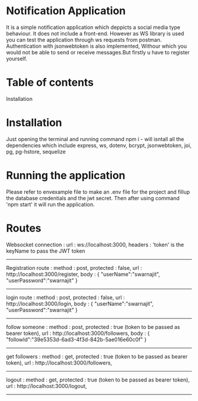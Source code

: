 # Notification Application

It is a simple notification application which deppicts a social media type behaviour. It does not include a front-end. However as WS library is used you can test the application through ws requests from postman. Authentication with jsonwebtoken is also implemented, Withour which you would not be able to send or receive messages.But firstly u have to register yourself.

# Table of contents
Installation


# Installation
Just opening the terminal and running command
npm i - will isntall all the dependencies which include express, ws, dotenv, bcrypt, jsonwebtoken, joi, pg, pg-hstore, sequelize

# Running the application
Please refer to envexample file to make an .env file for the project and fillup the database credentials and the jwt secret.
Then after using command 'npm start' it will run the application.

# Routes
Websocket connection : 
url : ws://localhost:3000,
headers : 'token' is the keyName to pass the JWT token

------------------------------------

Registration route : 
method : post,
protected : false,
url : http://localhost:3000/register,
body : {
    "userName":"swarnajit",
    "userPassword":"swarnajit"
}

--------------------------------------

login route :
method : post,
protected : false,
url : http://localhost:3000/login,
body : {
    "userName":"swarnajit",
    "userPassword":"swarnajit"
}

---------------------------------------

follow someone : 
method : post,
protected : true (token to be passed as bearer token),
url : http://localhost:3000/followers,
body : {
    "followId":"39e5353d-6ad3-4f3d-842b-5ae016e60c0f"
}

---------------------------------------

get followers :
method : get,
protected : true (token to be passed as bearer token),
url : http://localhost:3000/followers,

----------------------------------------

logout : 
method : get,
protected : true (token to be passed as bearer token),
url : http://localhost:3000/logout,

----------------------------------------